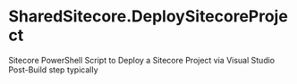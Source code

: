 # SharedSitecore.DeploySitecoreProject
Sitecore PowerShell Script to Deploy a Sitecore Project via Visual Studio Post-Build step typically
